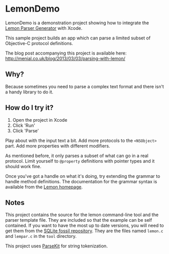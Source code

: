 # LemonDemo

LemonDemo is a demonstration project showing how to integrate the [Lemon Parser Generator](http://www.hwaci.com/sw/lemon/index.html) with Xcode.

This sample project builds an app which can parse a limited subset of Objective-C protocol definitions.

The blog post accompanying this project is available here: http://menial.co.uk/blog/2013/03/03/parsing-with-lemon/


## Why?

Because sometimes you need to parse a complex text format and there isn't a handy library to do it.


## How do I try it?

1. Open the project in Xcode
2. Click 'Run'
3. Click 'Parse'

Play about with the input text a bit. Add more protocols to the `<NSObject>` part. Add more properties with different modifiers.

As mentioned before, it only parses a subset of what can go in a real protocol. Limit yourself to `@property` definitions with pointer types and it should work fine.

Once you've got a handle on what it's doing, try extending the grammar to handle method definitions. The documentation for the grammar syntax is available from the [Lemon homepage](http://www.hwaci.com/sw/lemon/lemon.html).


## Notes

This project contains the source for the lemon command-line tool and the parser template file. They are included so that the example can be self contained. If you want to have the most up to date versions, you will need to get them from the [SQLite fossil repository](http://www.sqlite.org/cgi/src/dir?name=tool). They are the files named `lemon.c` and `lempar.c` in the `tool` directory.

This project uses [ParseKit](http://parsekit.com/) for string tokenization.

